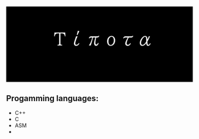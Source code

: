 ![Header](assets/Header.png)

## Progamming languages:

* C++
* C
* ASM
* 
<!-- ## Applications:

* [Num-C](https://github.com/0xHorror-Dev/Num-C) (simple translator of numbers from one system to another)

* [X_WebServer](https://github.com/0xHorror-Dev/X_WebServer)(a web server written to show the possibilities of [XPlatfrom.net](https://github.com/XPlatformProject/XPlatform.net))

## Libraries:

* [XPlatform](https://github.com/XPlatformProject)
 -->


<!-- ![C++](https://img.shields.io/badge/-C++-090909?style=for-the-badge&logo=C%2b%2b&logoColor=6296CC)
![.Net](https://img.shields.io/badge/-Framework-090909?style=for-the-badge&logo=.net&logoColor=E5D3FF) -->


<!-- # Hi, I\`am `0xHorror-Dev` I\`m Software Engineer -->

<!-- ![Info](https://github-readme-stats.vercel.app/api?username=0xHorror-Dev&show_icons=true&theme=onedark)

 Visitor count<br>
 <img src="https://profile-counter.glitch.me/0xHorror-Dev/count.svg" />
--- -->



